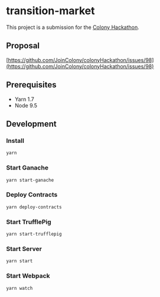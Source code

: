 # transition-market

This project is a submission for the [Colony Hackathon](https://colony.io/hackathon/).

## Proposal

[https://github.com/JoinColony/colonyHackathon/issues/98](https://github.com/JoinColony/colonyHackathon/issues/98)

## Prerequisites

- Yarn 1.7
- Node 9.5

## Development

### Install
```
yarn
```

### Start Ganache
```
yarn start-ganache
```

### Deploy Contracts
```
yarn deploy-contracts
```

### Start TrufflePig
```
yarn start-trufflepig
```

### Start Server
```
yarn start
```

### Start Webpack
```
yarn watch
```
